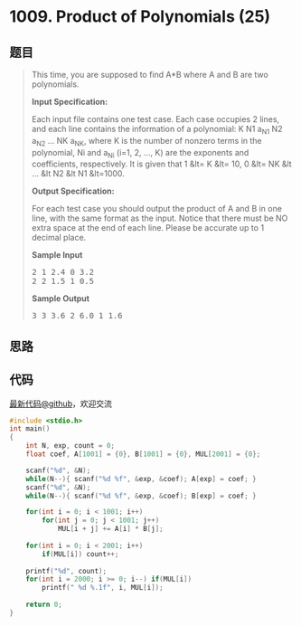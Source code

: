 <h1>1009. Product of Polynomials (25)</h1>

## 题目

> <div id="problemContent">
> <p>This time, you are supposed to find A*B where A and B are two polynomials.</p>
> <p><b>
> Input Specification:
> </b></p>
> <p>Each input file contains one test case. Each case occupies 2 lines, and each line contains the information of a polynomial:
> K N1 a<sub>N1</sub> N2 a<sub>N2</sub> ... NK a<sub>NK</sub>, where K is the number of nonzero terms in the polynomial, Ni and a<sub>Ni</sub> (i=1, 2, ..., K) are the exponents and coefficients, respectively.  It is given that 1 &amp;lt= K &amp;lt= 10, 0 &amp;lt= NK &amp;lt ... &amp;lt N2 &amp;lt N1 &amp;lt=1000.  
> </p><p>
> </p><p><b>
> Output Specification:
> </b></p>
> <p>For each test case you should output the product of A and B in one line, with the same format as the input.  Notice that there must be NO extra space at the end of each line.  Please be accurate up to 1 decimal place. </p>
> <b>Sample Input</b><pre>
> 2 1 2.4 0 3.2
> 2 2 1.5 1 0.5
> </pre>
> <b>Sample Output</b><pre>
> 3 3 3.6 2 6.0 1 1.6
> </pre>
> </div>

## 思路


## 代码

[最新代码@github](https://github.com/OliverLew/PAT/blob/master/PATAdvanced/1009.c)，欢迎交流
```c
#include <stdio.h>
int main()
{
    int N, exp, count = 0;
    float coef, A[1001] = {0}, B[1001] = {0}, MUL[2001] = {0};

    scanf("%d", &N);
    while(N--){ scanf("%d %f", &exp, &coef); A[exp] = coef; }
    scanf("%d", &N);
    while(N--){ scanf("%d %f", &exp, &coef); B[exp] = coef; }

    for(int i = 0; i < 1001; i++)
        for(int j = 0; j < 1001; j++)
            MUL[i + j] += A[i] * B[j];
    
    for(int i = 0; i < 2001; i++)
        if(MUL[i]) count++;
    
    printf("%d", count);
    for(int i = 2000; i >= 0; i--) if(MUL[i]) 
        printf(" %d %.1f", i, MUL[i]);
    
    return 0;
}

```